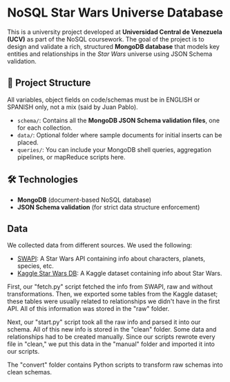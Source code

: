 
# NoSQL Star Wars Universe Database

This is a university project developed at **Universidad Central de Venezuela (UCV)** as part of the NoSQL coursework.
The goal of the project is to design and validate a rich, structured **MongoDB database** that models key entities and relationships in the *Star Wars* universe using JSON Schema validation.

## 📂 Project Structure

All variables, object fields on code/schemas must be in ENGLISH or SPANISH only, not a mix (said by Juan Pablo).

* `schema/`: Contains all the **MongoDB JSON Schema validation files**, one for each collection.
* `data/`: Optional folder where sample documents for initial inserts can be placed.
* `queries/`: You can include your MongoDB shell queries, aggregation pipelines, or mapReduce scripts here.

## 🛠 Technologies

* **MongoDB** (document-based NoSQL database)
* **JSON Schema validation** (for strict data structure enforcement)

## Data

We collected data from different sources. We used the following:

- [SWAPI](https://swapi.info/): A Star Wars API containing info about characters, planets, species, etc.
- [Kaggle Star Wars DB](https://www.kaggle.com/datasets/yixuanyeo/star-wars-dataset): A Kaggle dataset containing info about Star Wars.

First, our "fetch.py" script fetched the info from SWAPI, raw and without transformations. Then, we exported some tables from the Kaggle dataset; these tables were usually related to relationships we didn't have in the first API. All of this information was stored in the "raw" folder.

Next, our "start.py" script took all the raw info and parsed it into our schema. All of this new info is stored in the "clean" folder. Some data and relationships had to be created manually. Since our scripts rewrote every file in "clean," we put this data in the "manual" folder and imported it into our scripts.

The "convert" folder contains Python scripts to transform raw schemas into clean schemas.
